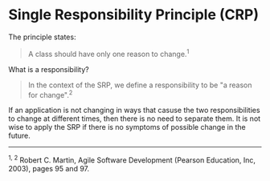 # Single Responsibility Principle (CRP)

The principle states:

> A class should have only one reason to change.<sup>1</sup>

What is a responsibility?

> In the context of the SRP, we define a responsibility to be "a reason for change".<sup>2</sup>

If an application is not changing in ways that casuse the two responsibilities to change at different times, then there is no need to separate them. It is not
wise to apply the SRP if there is no symptoms of possible change in the future.
<hr>

<sup>1, 2</sup> Robert C. Martin, Agile Software Development (Pearson Education, Inc, 2003), pages 95 and 97.
